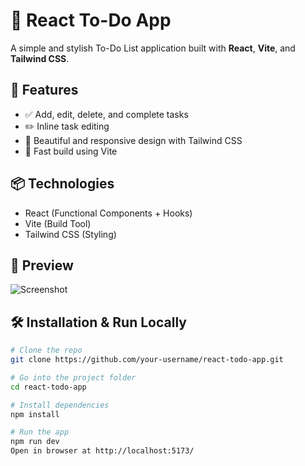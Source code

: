 # 📝 React To-Do App

A simple and stylish To-Do List application built with **React**, **Vite**, and **Tailwind CSS**.

## 🚀 Features

- ✅ Add, edit, delete, and complete tasks
- ✏️ Inline task editing
- 🌈 Beautiful and responsive design with Tailwind CSS
- 💾 Fast build using Vite

## 📦 Technologies

- React (Functional Components + Hooks)
- Vite (Build Tool)
- Tailwind CSS (Styling)

## 📸 Preview
![Screenshot](screenshot.png) <!-- optional: add a screenshot of your app -->

## 🛠️ Installation & Run Locally

```bash
# Clone the repo
git clone https://github.com/your-username/react-todo-app.git

# Go into the project folder
cd react-todo-app

# Install dependencies
npm install

# Run the app
npm run dev
Open in browser at http://localhost:5173/
